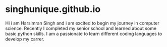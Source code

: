 # singhunique.github.io
Hi i am Harsimran Singh and i am excited to begin my journey in computer science. Recently I completed my senior school and learned about some basic python skills. I am a  passionate to learn different coding languages to develop my carrer. 
